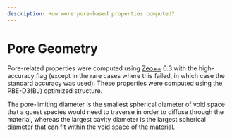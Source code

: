 ```yaml
---
description: How were pore-based properties computed?
---
```


# Pore Geometry

Pore-related properties were computed using [Zeo++](http://zeoplusplus.org) 0.3 with the high-accuracy flag (except in the rare cases where this failed, in which case the standard accuracy was used). These properties were computed using the PBE-D3(BJ) optimized structure.

The pore-limiting diameter is the smallest spherical diameter of void space that a guest species would need to traverse in order to diffuse through the material, whereas the largest cavity diameter is the largest spherical diameter that can fit within the void space of the material.
